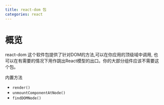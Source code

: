 ```yaml
---
title: react-dom 包
categories: react
---
```


# 概览
<!-- more -->
react-dom 这个软件包提供了针对DOM的方法,可以在你应用的顶级域中调用, 也可以在有需要的情况下用作跳出React模型的出口。你的大部分组件应该不需要这个包。

内置方法
- `render()`
- `unmountComponentAtNode()`
- `findDOMNode()`